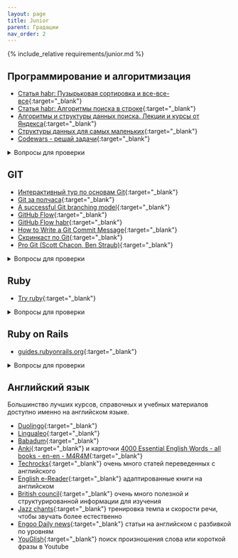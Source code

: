```yaml
---
layout: page
title: Junior
parent: Градации
nav_order: 2
---
```

  
{% include_relative requirements/junior.md %}

## Программирование и алгоритмизация

  * [Статья habr: Пузырьковая сортировка и все-все-все](https://habr.com/ru/post/204600/){:target="_blank"}
  * [Статья habr: Алгоритмы поиска в строке](https://habr.com/ru/post/111449/){:target="_blank"}
  * [Алгоритмы и структуры данных поиска. Лекции и курсы от Яндекса](https://habr.com/ru/company/yandex/blog/208716/){:target="_blank"}
  * [Структуры данных для самых маленьких](https://habrahabr.ru/post/310794/){:target="_blank"}
  * [Codewars - решай задачи](https://www.codewars.com/){:target="_blank"}
 
<details><summary markdown='span'>Вопросы для проверки</summary>

  - [ ] Расскажите про структуры данных?      
     * Списки
     * Хеш-таблица
     * Стек
     * Очередь
     * Граф
     * Связный список
     * Деревья
     * Двоичное дерево поиска
  - [ ] Расскажите про алгоритмы?
     * Сортировки
     * Поиска в строке
     * Обхода и поиска в структурах данных

</details>

## GIT

  * [Интерактивный тур по основам Git](https://githowto.com/ru){:target="_blank"}
  * [Git за полчаса](https://proglib.io/p/git-for-half-an-hour/){:target="_blank"}
  * [A successful Git branching model](https://nvie.com/posts/a-successful-git-branching-model/){:target="_blank"}
  * [GitHub Flow](https://guides.github.com/introduction/flow/){:target="_blank"}
  * [GitHub Flow habr](https://habr.com/ru/post/189046/){:target="_blank"}
  * [How to Write a Git Commit Message](https://chris.beams.io/posts/git-commit/){:target="_blank"}
  * [Скринкаст по Git](https://learn.javascript.ru/screencast/git#intro-starting-video){:target="_blank"}
  * [Pro Git (Scott Chacon, Ben Straub)](https://git-scm.com/book/ru/v2){:target="_blank"}

<details><summary markdown='span'>Вопросы для проверки</summary>

  - [ ] Что такое система управления версиями?
  - [ ] Установка, инициализация локального репозитория. Основные консольные команды. gitignore.
  - [ ] Однострочные и многострочные коммиты.
  - [ ] Работа с удаленным репозиторием.
  - [ ] Чем Github отличить от Git?
  - [ ] Как проверьте состояние репозитория?
  - [ ] Что такое индексация изменений?
  - [ ] Что такое ветка и зачем они нужны
  - [ ] Ошибка в комментарии к коммиту. Как отменить?
  - [ ] Как отменить последний коммит?
  - [ ] В чём разница между «git pull» и «git fetch»?
  - [ ] Как отменить «git add» до коммита?
  - [ ] Как добавить пустую директорию в репозиторий?
  - [ ] Git stash
  - [ ] Разные схемы ветвления Gitflow, Github flow
  - [ ] Как правильно писать сообщение к коммитам? Что стоит туда включать? А что нет?

</details>

## Ruby

  * [Try ruby](http://tryruby.org/levels/1/challenges/0){:target="_blank"}

<details><summary markdown='span'>Вопросы для проверки</summary>

#### Числа, операторы и выражения

  - [ ] Какая разница между Integer и Float?
  - [ ] Почему стоит быть осторожным при конвертировании Integer в Float и наоборот?
  - [ ] Какая разница между =, == и ===?
  - [ ] Как возводить в степень в Ruby?
  - [ ] Что такое range?
  - [ ] Как создать диапазон (range)?
  - [ ] Какая разница между (1..3) и (1…3)?
  - [ ] Какими тремя способами создать диапазон (range)?
  
#### Строки

  - [ ] Какая разница между двойными и одиночными кавычками?
  - [ ] Что такое интерполяция строки?
  - [ ] Что такое управляющие символы в Ruby?
  - [ ] Что такое разрыв строки?
  - [ ] Как сделать другие объекты строкой?
  - [ ] Как объединять строки?
  - [ ] Как получить доступ к отдельному символу в строке или к подстроке?
  - [ ] Как разделить строки на массивы?
  - [ ] Что общего между строками и массивами?
  - [ ] Как получить и «очистить» ввод строки от пользователя в командной строке?
  - [ ] Что значит «изменяемость строк» и почему оно имеет значение?
  - [ ] Что такое символ?
  - [ ] Чем символ отличается от строки?
  - [ ] Что такое регулярное выражение (RegEx)?
  - [ ] Как выровнять строку по центру или правому краю?
  
#### Массивы

  - [ ] Какие есть три способа создать массив?
  - [ ] Как заполнить массив значениями по умолчанию?
  - [ ] Как получать доступ к элементам массива?
  - [ ] Как получать доступ к группе элементов массива?
  - [ ] Как изменять элементы массива?
  - [ ] Как объединить массивы
  - [ ] Как найти элементы в одном массиве, которых нет в другом массиве?
  - [ ] Как найти значения в обоих массивах? (прим. пер. наверное имеются ввиду элементы которые присутствуют одновременно в обоих массивах)
  - [ ] Какая разница между push/pop и shift/unshift?
  - [ ] Что делает оператор << (shovel)?
  - [ ] В чем отличие между > arr.pop и >arr[-1]?
  - [ ] Чем отличается << или push одного массива в другой от простого сложения двух массивов?
  - [ ] Как удалять элементы массива?
  - [ ] Почему стоит быть осторожными при удалении элементов массива?
  - [ ] Как переводить массивы в строки?
  - [ ] Как переводить другие типы данных в массивы?
  - [ ] Как выяснить содержит ли массив заданное значение?
  - [ ] Как найти наибольший элемент в массиве?
  - [ ] Как найти наименьший элемент в массиве?
  - [ ] Как удалить дубликаты из массива?
  - [ ] Как узнать размер массива?
  - [ ] Как упорядочить массив?
  - [ ] Какие есть соглашения по именованию массивов?
  - [ ] Что хранить в массивах?
  
#### Хеши

  - [ ] Что такое хеш?
  - [ ] Что такое ключи и значения хеша?
  - [ ] Чем похожи хеш и массив?
  - [ ] Чем хеш отличается от массива?
  - [ ] Какие есть три способа создать хеш?
  - [ ] Что такое «рокет-хеш»?
  - [ ] Как получить доступ к элементу хеша?
  - [ ] Как изменить данные в хеше?
  - [ ] Какие данные удобно хранить в хеше?
  - [ ] Что такое хеши опций?
  - [ ] Как удалять данных из хеша?
  - [ ] Как складывать хеши?
  - [ ] Как получить список ключей или значений хеша?
  - [ ] Как узнать содержит ли хеш ключ или значение?
  - [ ] Что такое множество?
  
#### Дата и время

  - [ ] Как получить текущее время и дату?
  - [ ] Как найти только Год? Месяц? Час? Секунду? День недели?
  - [ ] Как создать объект Time для даты 12/25/2013?
  - [ ] Как найти сколько дней прошло между двумя Time's?
  - [ ] Какая разница между UTC, GMT и локальным временем?
  - [ ] Как узнать сколько времени было 100 секунд назад? 10 дней назад?
  
#### Прочий полезный материал

  - [ ] Что такое nil?
  - [ ] Как проверить является ли что-нибудь nil?
  - [ ] Какая разница между nil, blank и empty?
  - [ ] Являются ли следующие объекты nil или empty?
    ' ', '', [], [''], {}
  - [ ] Чем отличаются друг от друга puts, p и print?
  - [ ] Что такое параллельное присваивание?
  - [ ] Какой самый простой способ поменять значения двух переменных?
  
#### Условия и управление процессом исполнения

  - [ ] Что такое boolean?
  - [ ] Какие значения возвращают true?
  - [ ] Что вернут nil, 0, '0', '', 1, [], {} and -1, true или false?
  - [ ] Когда используется elsif?
  - [ ] Когда используется unless?
  - [ ] Что делает <=>?
  - [ ] Зачем может понадобиться определять свой метод <=>?
  - [ ] Что делают операторы `||, && и !`?
  - [ ] Что вернет вызов `puts('woah') || true`?
  - [ ] Что такое `||=`?
  - [ ] Что такое тернарный оператор?
  - [ ] Когда используется оператор case?
  
#### Итерации

  - [ ] Что делает loop?
  - [ ] Какими двумя способами можно определить блок кода?
  - [ ] Что такое индексная переменная?
  - [ ] Как вывести на экран каждый элемент массива [1,3,5,7] с помощью:
    * loop?
    * while?
    * for?
    * each?
    * times?
  - [ ] Какая разница между while и until?
  - [ ] Как остановить цикл?
  - [ ] Как пропустить следующую итерацию цикла?
  - [ ] Как запустить цикл заново?
  - [ ] Какие основные различия между ситуациями когда стоит использовать while или #timesили #each?
  - [ ] Что значит 'внутренные циклы' и когда их стоит использовать?
  
#### Блоки, Proc и лямбды

  - [ ] Чем блок схож с функцией?
  - [ ] Чем блок отличается от функции?
  - [ ] Какими двумя способами объявить блок?
  - [ ] Как вернуть данные из блока?
  - [ ] Что происходит когда вы включаете оператор return в блок?
  - [ ] Для чего стоит использовать блок вместо простого объявления метода?
  - [ ] Что делает yield?
  - [ ] Как передать аргументы в блок изнутри метода?
  - [ ] Как проверить вызывался ли блок?
  - [ ] Что такое proc?
  - [ ] Какая разница между proc и блоком?
  - [ ] Когда стоит использовать proc вместо блока?
  - [ ] Что такое замыкание (closure)?
  - [ ] Что такое лямбда?
  - [ ] Какая разница между лямбдой и proc?
  - [ ] Что такое Method (с большой М)?
  - [ ] Что Методы позволяют сделать такого, что возможно будет полезным в дальнейшем при разработке более продвинутых программ?
  
#### Перечисления (Enumerable) и модули

  - [ ] Что такое модули?
  - [ ] Чем полезны модули?
  - [ ] Что делает #each?
  - [ ] Что возвращает #each?
  - [ ] Что делает #map?
  - [ ] Что возвращает #map?
  - [ ] В чем разница между #map и #collect?
  - [ ] Что делает #select?
  - [ ] Что возвращает #select?
  - [ ] Какая разница между #each, #map и #select?
  - [ ] Что делает #inject?
  - [ ] Для чего можно использовать #inject?
  - [ ] Как проверить, удовлетворяет ли каждый элемент в хеше определенному условию?
  - [ ] Что будет, если ни один из элементов не удовлетворяет условию?
  - [ ] Что такое (в основном) enumerator?
  
#### Написание методов

  - [ ] Сколько вещей должен делать метод в идеале?
  - [ ] Какие типы объектов должен модифицировать метод?
  - [ ] Как стоит называть методы?
  - [ ] Что значит self?
  - [ ] Что надо сделать чтобы создать свой файл Ruby скрипта?
  - [ ] Как запустить свой Ruby скрипт из командной строки?
  - [ ] Как убедиться, что что ваш скрипт был запущен из командной строки?
  - [ ] Что делает 'shebang' строка?
  - [ ] Что делает require?
  - [ ] Что делает load?
  - [ ] В чем разница между load и require?
  - [ ] Как получить доступ к параметрам, которые были переданы файлу скрипта из командной строки?
  - [ ] Что делает #send?
  - [ ] Отличается ли использование #send от обычного вызова метода объекта?
  
#### Классы и методы

  - [ ] Что такое 'implicit return'?
  - [ ] Что такое класс?
  - [ ] В каких случаях необходимо использовать класс?
  - [ ] Как создать класс в коде?
  - [ ] Что такое экземпляр класса?
  - [ ] Чем различаются стили 'CamelCase' и 'snake_case'?
  - [ ] Как создать экземпляр класса?
  - [ ] Как установить состояние созданного экземпляра?
  - [ ] Что должен содержать метод #initialize?
  - [ ] Что такое метод класса?
  - [ ] Чем отличается метод класса от метода экземпляра класса?
  - [ ] Почему уже известные вам методы, вроде #count или #sort (и подобные) являются методами экземпляра?
  - [ ] В чем разница между объявлением метода класса и метода экземпляра?
  - [ ] В чем разница между вызовом метода класса и метода экземпляра?
  - [ ] Что такое переменная экземпляра?
  - [ ] В чем разница между переменной экземпляра и обычной переменной?
  - [ ] Для чего нужны методы 'getter' и 'setter'?
  - [ ] В чем их различие?
  - [ ] Как сделать переменные экземпляра доступными для чтения за пределами класса? Доступными для записи? Доступными для чтения и записи?
  - [ ] Может ли класс вызывать свои собственные методы?
  - [ ] В чем разница между использованием переменной класса и константы?
  - [ ] В чем различие между классом и модулем?
  - [ ] Когда следует использовать класс, но не модуль?
  - [ ] Как работает наследование?
  - [ ] Почему полезно наследование?
  - [ ] Как можно расширить класс? В чем смысл этого?
  - [ ] Что делает #super? В чем смысл его применения?
  
#### Область видимости

  - [ ] Что такое область видимости?
  - [ ] В каких частях кода вы можете использовать переменные?
  - [ ] Когда объявляется область видимости?
  - [ ] Когда методы видимы?
  - [ ] Что такое приватный метод?
  - [ ] Что такое защищенный метод?
  - [ ] В чем различие приватных и защищенных методов?
  - [ ] Что значит термин 'encapsulation'?
  
#### Работа с файлами и сериализованными данными

  - [ ] Какие два способа существуют для того, чтобы прочитать файл с жесткого диска в строку или массив в Ruby?
  - [ ] Какие три вещи становятся возможными или намного проще с сериализацией?
  - [ ] Что такое JSON?
  - [ ] Что такое YAML?
  - [ ] Как превратить Ruby объект в JSON?
  - [ ] Как превратить JSON в Ruby объект?

</details>
 
## Ruby on Rails

  * [guides.rubyonrails.org](https://guides.rubyonrails.org/){:target="_blank"}

<details><summary markdown='span'>Вопросы для проверки</summary>

#### Routing

  - [ ] Что такое "root" маршрут? (Rails.root)
  - [ ] Разница между рельсовым RESTом для ресурса и обычным REST.
  - [ ] Перечислите семь REST маршрутов для ресурса.
  - [ ] Какие REST маршруты имеют тот же самый URL, но с другими методами?
  - [ ] Как указать ID или другую переменную в маршруте?
  - [ ] Какой легкий способ создать семь REST маршрутов в Rails?
  - [ ] Какой хелпер в Rails создает HTML ссылку?
  - [ ] Когда в маршрутизаторе следует использовать одиночный ресурс, а не множественные?
  - [ ] Для чего вы могли бы использовать вложенные маршруты?
  - [ ] Вложенные маршруты. В каком порядке вы указываете их соответствующие ID? Как они называются в params?
  - [ ] Зачем нужны маршруты "member"?
  - [ ] Зачем нужны маршруты "collection"?

#### Контроллеры

  - [ ] Почему важно то, как вы называете ваши контроллеры, модели и представления?
  - [ ] Где находится файл представления, который рендерится по умолчанию из контроллера?
  - [ ] В чем различие между #render и #redirect_to?
  - [ ] Прекращает ли метод выполнение или прерывается, когда доходит до #render или #redirect_to?
  - [ ] Что происходит при множественном рендере или перенаправлении?
  - [ ] Что такое Strong Parameters?
  - [ ] В каких случаях можно использовать хэш params напрямую, а когда следует использовать "белый список"?
  - [ ] Что делают #require и #permit?
  
#### View

  - [ ] Что такое макет (layout)?
  - [ ] В чем разница между шаблоном представления и макетом (view and layout)?
  - [ ] Что такое препроцессоры и шаблонизаторы?
  - [ ] Зачем они нужны (препроцессоры и шаблонизаторы)?
  - [ ] Какой получается тип файла после обработки препроцессором файлов *.html.erb, *.css.scss?
  - [ ] Какова разница между тэгами <%= и <%?
  - [ ] Что такое партиал (partial)?
  - [ ] Что такое хелпер (helper)?
  - [ ] Как вставить его в представление (partial in layout)?
  - [ ] Как отличить представление от партиала (view and partial)?
  - [ ] Как передать локальную переменную в партиал (partial)?
  
#### Asset Pipeline

  - [ ] Что такое "Asset Pipeline"?
  - [ ] Что такое "файлы манифеста"?
  - [ ] Зачем помещать файлы стилей в отдельные пространства имен?
  - [ ] Что значит "экранировать" HTML?
  
#### Active Record

  - [ ] Что такое ORM?
  - [ ] Почему Active Record более удобен, чем использование SQL?
  - [ ] Какие шаги необходимо сделать, чтобы создать с помощью Active Record новую строчку в таблице вашей базы данных?
  - [ ] Что такое схема данных (Schema)?

#### Forms

  - [ ] Как посмотреть, что было отправлено формой?
  - [ ] Что такое метка CSRF и почему она необходима?
  - [ ] Как вы ее создаете в Rails?
  - [ ] Почему так важен атрибут name в форме?
  - [ ] Как поместить атрибуты в одиночном хэше params?
  - [ ] Атрибуты в одиночном хэше params. Почему это полезно?
  - [ ] Что надо изменить/добавить в контроллере, чтобы получить вложенный хэш params?
  - [ ] Какие специальные тэги предоставляет Rails в #form_tag?
  - [ ] В чем различие между #form_tag и #form_for?
  - [ ] Как получить доступ к ошибкам при неудачном сохранении объекта модели?
  - [ ] Какой метод-помощник автоматически добавляет ошибки валидации в разметку?
  
#### Сессии, Куки и Аутентификация

  - [ ] Что такое сессия?
  - [ ] Чем сессии отличается от куков?
  - [ ] Для чего используется flash?
  - [ ] Что такое фильтры контроллеров и чем они полезны? (before_action)
  - [ ] Как запустить фильтр контроллера только для нескольких специфических действий? (before_action)
  - [ ] В чем разница между аутентификацией и авторизацией?
  - [ ] Чем удобен метод #has_secure_password?
  - [ ] Опишите вкратце, как произвести аутентификацию пользователя с помощью этого метода? (#has_secure_password)
  - [ ] Какие дополнительные действия (на высоком уровне) нужны, чтобы на самом деле "запомнить" пользователя после того, как он закрыл браузер?
  - [ ] Что за гем Devise и чем он полезен?
  
#### Active Record запросы

  - [ ] Что такое ActiveRecord::Relation?
  - [ ] Как отразить отношение (ActiveRecord::Relation) в виде массива?.
  - [ ] Как проверить, существует ли уже определенная запись в базе данных?
  - [ ] Чем полезно #find_by и как его использовать?
  - [ ] Какая разница между результатами, возвращаемыми с использованием запросов #where и #find?
  - [ ] Как объединять (join) таблицы в Rails?
  - [ ] Разница между join и include в Rails?
  - [ ] Когда можно использовать символы / хэши, а когда необходимо использовать строковые переменные в явном виде (explicit strings) в качестве параметров запроса?
  - [ ] Что такое Скоупы (Scopes) и для чего они нужны?
  
#### Продвинутый Active Record

  - [ ] Как обычно Rails узнает какие таблицу и внешний ключ использовать, когда вы используете ассоциацию (например, User.first.posts)?
  - [ ] Когда вам может потребоваться указать опцию :class_name в ассоциации?
  - [ ] Что насчет опции :foreign_key?
  - [ ] Что насчет опции :source?
  - [ ] Что такое полиморфная ассоциация и когда вам следует ее использовать?
  - [ ] Назовите 2 способа использования ассоциации для создания нового объекта вместо простого вызова YourObject.new? Чем они полезны? Какой из них предпочтительнее?
  - [ ] Как автоматически уничтожить все объекты-посты пользователя, если этот пользователь был удален?
  - [ ] Как задать ассоциацию, в которой один объект связан с другим объектом того же класса (такой тип связи называется self join), вроде пользователя, подписанного на другого пользователя?
  - [ ] Для чего используются коллбэки?
  - [ ] Назовите основные стадии жизненного цикла объекта Active Record.
  - [ ] Как создать "around"-коллбэк?
  - [ ] Как указать в частности для какого действия должен запускаться коллбэк?
  
### Почтовые рассыльщики (мэйлеры)

  - [ ] Что такое мэйлер?
  - [ ] Как создать его из командной строки?
  - [ ] Чем они похожи на контролллеры и модели?
  - [ ] Как передать переменную экземпляра из мэйлера в его представление?
  - [ ] Почему необходимы обе версии (текстовая и HTML) вашего письма?
  - [ ] Как отправить письмо напрямую из консоли Rails?
  - [ ] Чем хорош гем letter_opener?
  - [ ] Почему здесь не следует использовать помощник *_path в представлениях?

#### API

  - [ ] Как Rails понимает, какой тип файла вы ожидаете в ответ, когда посылаете HTTP-запрос.
  - [ ] В чем заключается цель метода #respond_to?
  - [ ] Как вернуть объект пользователя (User), при этом указать атрибуты, которые не хотите включать в этот объект (то есть, вы не можете просто вернуть User.first)? (#to_json)
  - [ ] Как указать действию контроллера, что требуется рендерить лишь сообщение об ошибке?
  - [ ] Как создать свое собственное сообщение об ошибке?
  - [ ] Почему вы не можете использовать методы аутентификации контроллера, основанные на сессиях, если хотите позволить программно подключаться к вашему API?
  - [ ] Что такое "Сервис-ориентированная архитектура"? (API)
  
#### Взаимодействие с внешними API

  - [ ] Swagger
  - [ ] Какие шаги вам почти всегда нужно будет проходить, настраивая ваше приложение для использования API?
  - [ ] Что такое ключ API?
  - [ ] Как избежать включения секретного ключа API в ваш репозиторий на Github (например, сохранения его в вашем коде)?
  - [ ] Почему важно знать, какую версию API вы используете?
  - [ ] Что такое RESTful API и почему он делает вашу жизнь проще?
  - [ ] Что такое (в общих чертах) OAuth?
  - [ ] Почему пользователь может предпочесть войти на ваш сайт через Facebook вместо того, чтобы зарегистрироваться через обычную регистрацию?
  - [ ] Как (в общих чертах) этот процесс выглядит с точки зрения пользователя?
  - [ ] Как (в общих чертах) этот процесс выглядит с вашей (разработчика приложения) точки зрения?
  - [ ] Что такое OmniAuth и почему это экономит вам кучу времени и нервов?

</details>
 
## Английский язык
Большинство лучших курсов, справочных и учебных материалов доступно именно на английском языке.

  * [Duolingo](https://www.duolingo.com/){:target="_blank"}
  * [Lingualeo](https://lingualeo.com/){:target="_blank"}
  * [Babadum](https://babadum.com/){:target="_blank"}
  * [Anki](http://ankisrs.net/){:target="_blank"} и карточки [4000 Essential English Words - all books - en-en - M4R4M](https://ankiweb.net/shared/info/1898344648){:target="_blank"}
  * [Techrocks](https://techrocks.ru){:target="_blank"} очень много статей переведенных с английского
  * [English e-Reader](https://english-e-reader.net/){:target="_blank"} адаптированные книги на английском
  * [British council](https://learnenglish.britishcouncil.org/){:target="_blank"} очень много полезной и структурированной информации для изучения
  * [Jazz chants](http://www.onestopenglish.com/skills/listening/jazz-chants/mp3-files-and-recording-scripts/){:target="_blank"} тренировка темпа и скорости речи, чтобы звучать более естественно
  * [Engoo Daily news](https://engoo.com/app/daily-news){:target="_blank"} статьи на английском с разбивкой по уровням
  * [YouGlish](https://youglish.com){:target="_blank"} поиск произношения слова или короткой фразы в Youtube

